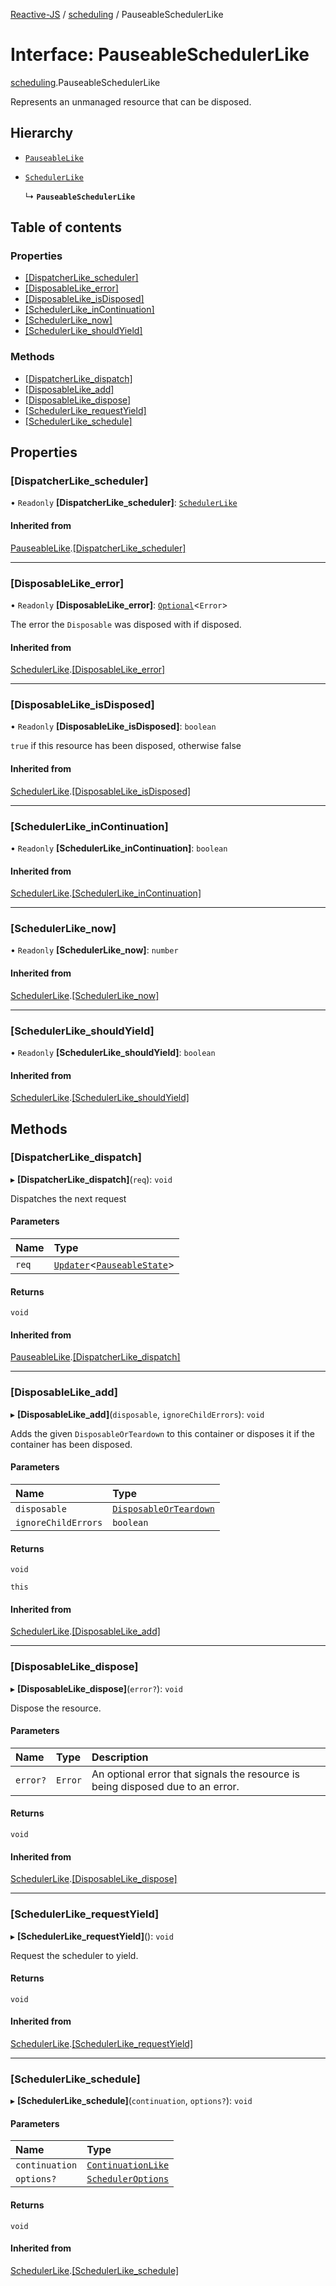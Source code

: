 [Reactive-JS](../README.md) / [scheduling](../modules/scheduling.md) / PauseableSchedulerLike

# Interface: PauseableSchedulerLike

[scheduling](../modules/scheduling.md).PauseableSchedulerLike

Represents an unmanaged resource that can be disposed.

## Hierarchy

- [`PauseableLike`](scheduling.PauseableLike.md)

- [`SchedulerLike`](scheduling.SchedulerLike.md)

  ↳ **`PauseableSchedulerLike`**

## Table of contents

### Properties

- [[DispatcherLike\_scheduler]](scheduling.PauseableSchedulerLike.md#[dispatcherlike_scheduler])
- [[DisposableLike\_error]](scheduling.PauseableSchedulerLike.md#[disposablelike_error])
- [[DisposableLike\_isDisposed]](scheduling.PauseableSchedulerLike.md#[disposablelike_isdisposed])
- [[SchedulerLike\_inContinuation]](scheduling.PauseableSchedulerLike.md#[schedulerlike_incontinuation])
- [[SchedulerLike\_now]](scheduling.PauseableSchedulerLike.md#[schedulerlike_now])
- [[SchedulerLike\_shouldYield]](scheduling.PauseableSchedulerLike.md#[schedulerlike_shouldyield])

### Methods

- [[DispatcherLike\_dispatch]](scheduling.PauseableSchedulerLike.md#[dispatcherlike_dispatch])
- [[DisposableLike\_add]](scheduling.PauseableSchedulerLike.md#[disposablelike_add])
- [[DisposableLike\_dispose]](scheduling.PauseableSchedulerLike.md#[disposablelike_dispose])
- [[SchedulerLike\_requestYield]](scheduling.PauseableSchedulerLike.md#[schedulerlike_requestyield])
- [[SchedulerLike\_schedule]](scheduling.PauseableSchedulerLike.md#[schedulerlike_schedule])

## Properties

### [DispatcherLike\_scheduler]

• `Readonly` **[DispatcherLike\_scheduler]**: [`SchedulerLike`](scheduling.SchedulerLike.md)

#### Inherited from

[PauseableLike](scheduling.PauseableLike.md).[[DispatcherLike_scheduler]](scheduling.PauseableLike.md#[dispatcherlike_scheduler])

___

### [DisposableLike\_error]

• `Readonly` **[DisposableLike\_error]**: [`Optional`](../modules/functions.md#optional)<`Error`\>

The error the `Disposable` was disposed with if disposed.

#### Inherited from

[SchedulerLike](scheduling.SchedulerLike.md).[[DisposableLike_error]](scheduling.SchedulerLike.md#[disposablelike_error])

___

### [DisposableLike\_isDisposed]

• `Readonly` **[DisposableLike\_isDisposed]**: `boolean`

`true` if this resource has been disposed, otherwise false

#### Inherited from

[SchedulerLike](scheduling.SchedulerLike.md).[[DisposableLike_isDisposed]](scheduling.SchedulerLike.md#[disposablelike_isdisposed])

___

### [SchedulerLike\_inContinuation]

• `Readonly` **[SchedulerLike\_inContinuation]**: `boolean`

#### Inherited from

[SchedulerLike](scheduling.SchedulerLike.md).[[SchedulerLike_inContinuation]](scheduling.SchedulerLike.md#[schedulerlike_incontinuation])

___

### [SchedulerLike\_now]

• `Readonly` **[SchedulerLike\_now]**: `number`

#### Inherited from

[SchedulerLike](scheduling.SchedulerLike.md).[[SchedulerLike_now]](scheduling.SchedulerLike.md#[schedulerlike_now])

___

### [SchedulerLike\_shouldYield]

• `Readonly` **[SchedulerLike\_shouldYield]**: `boolean`

#### Inherited from

[SchedulerLike](scheduling.SchedulerLike.md).[[SchedulerLike_shouldYield]](scheduling.SchedulerLike.md#[schedulerlike_shouldyield])

## Methods

### [DispatcherLike\_dispatch]

▸ **[DispatcherLike_dispatch]**(`req`): `void`

Dispatches the next request

#### Parameters

| Name | Type |
| :------ | :------ |
| `req` | [`Updater`](../modules/functions.md#updater)<[`PauseableState`](../modules/scheduling.md#pauseablestate)\> |

#### Returns

`void`

#### Inherited from

[PauseableLike](scheduling.PauseableLike.md).[[DispatcherLike_dispatch]](scheduling.PauseableLike.md#[dispatcherlike_dispatch])

___

### [DisposableLike\_add]

▸ **[DisposableLike_add]**(`disposable`, `ignoreChildErrors`): `void`

Adds the given `DisposableOrTeardown` to this container or disposes it if the container has been disposed.

#### Parameters

| Name | Type |
| :------ | :------ |
| `disposable` | [`DisposableOrTeardown`](../modules/util.md#disposableorteardown) |
| `ignoreChildErrors` | `boolean` |

#### Returns

`void`

`this`

#### Inherited from

[SchedulerLike](scheduling.SchedulerLike.md).[[DisposableLike_add]](scheduling.SchedulerLike.md#[disposablelike_add])

___

### [DisposableLike\_dispose]

▸ **[DisposableLike_dispose]**(`error?`): `void`

Dispose the resource.

#### Parameters

| Name | Type | Description |
| :------ | :------ | :------ |
| `error?` | `Error` | An optional error that signals the resource is being disposed due to an error. |

#### Returns

`void`

#### Inherited from

[SchedulerLike](scheduling.SchedulerLike.md).[[DisposableLike_dispose]](scheduling.SchedulerLike.md#[disposablelike_dispose])

___

### [SchedulerLike\_requestYield]

▸ **[SchedulerLike_requestYield]**(): `void`

Request the scheduler to yield.

#### Returns

`void`

#### Inherited from

[SchedulerLike](scheduling.SchedulerLike.md).[[SchedulerLike_requestYield]](scheduling.SchedulerLike.md#[schedulerlike_requestyield])

___

### [SchedulerLike\_schedule]

▸ **[SchedulerLike_schedule]**(`continuation`, `options?`): `void`

#### Parameters

| Name | Type |
| :------ | :------ |
| `continuation` | [`ContinuationLike`](scheduling.ContinuationLike.md) |
| `options?` | [`SchedulerOptions`](../modules/scheduling.md#scheduleroptions) |

#### Returns

`void`

#### Inherited from

[SchedulerLike](scheduling.SchedulerLike.md).[[SchedulerLike_schedule]](scheduling.SchedulerLike.md#[schedulerlike_schedule])
